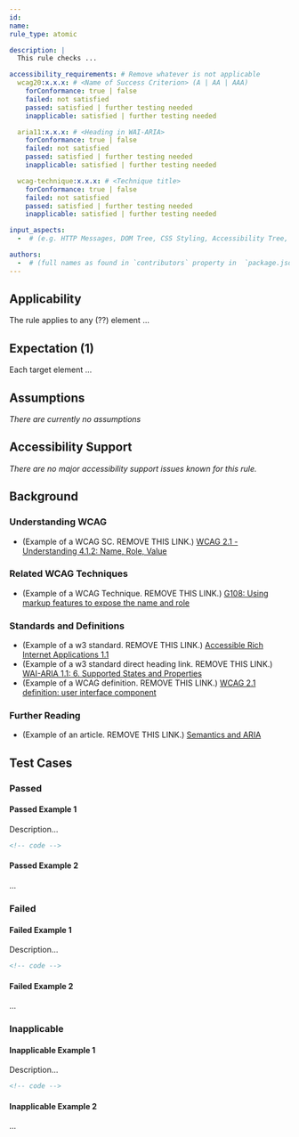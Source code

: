 ```yaml
---
id:
name:
rule_type: atomic

description: |
  This rule checks ...

accessibility_requirements: # Remove whatever is not applicable
  wcag20:x.x.x: # <Name of Success Criterion> (A | AA | AAA)
    forConformance: true | false
    failed: not satisfied
    passed: satisfied | further testing needed
    inapplicable: satisfied | further testing needed

  aria11:x.x.x: # <Heading in WAI-ARIA>
    forConformance: true | false
    failed: not satisfied
    passed: satisfied | further testing needed
    inapplicable: satisfied | further testing needed

  wcag-technique:x.x.x: # <Technique title>
    forConformance: true | false
    failed: not satisfied
    passed: satisfied | further testing needed
    inapplicable: satisfied | further testing needed

input_aspects:
  -  # (e.g. HTTP Messages, DOM Tree, CSS Styling, Accessibility Tree, Language, etc.,)

authors:
  -  # (full names as found in `contributors` property in  `package.json` - if not yet listed, please have authors added to the list)
---
```


## Applicability

The rule applies to any (??) element ...

## Expectation (1)

Each target element ...

## Assumptions

_There are currently no assumptions_

## Accessibility Support

_There are no major accessibility support issues known for this rule._

## Background

### Understanding WCAG 

- (Example of a WCAG SC. REMOVE THIS LINK.) [WCAG 2.1 - Understanding 4.1.2: Name, Role, Value](https://www.w3.org/WAI/WCAG21/Understanding/name-role-value.html)

### Related WCAG Techniques

- (Example of a WCAG Technique. REMOVE THIS LINK.) [G108: Using markup features to expose the name and role](https://www.w3.org/WAI/WCAG21/Techniques/general/G108.html)

### Standards and Definitions

- (Example of a w3 standard. REMOVE THIS LINK.) [Accessible Rich Internet Applications 1.1](https://www.w3.org/TR/wai-aria-1.1/)
- (Example of a w3 standard direct heading link. REMOVE THIS LINK.) [WAI-ARIA 1.1: 6. Supported States and Properties](https://www.w3.org/TR/wai-aria/#states_and_properties)
- (Example of a WCAG definition. REMOVE THIS LINK.) [WCAG 2.1 definition: user interface component](https://www.w3.org/TR/WCAG21/#dfn-user-interface-components)

### Further Reading

- (Example of an article. REMOVE THIS LINK.) [Semantics and ARIA](https://developers.google.com/web/fundamentals/accessibility/semantics-aria/)

## Test Cases

### Passed

#### Passed Example 1

Description...

```html
<!-- code -->
```

#### Passed Example 2

...

### Failed

#### Failed Example 1

Description...

```html
<!-- code -->
```

#### Failed Example 2

...

### Inapplicable

#### Inapplicable Example 1

Description...

```html
<!-- code -->
```

#### Inapplicable Example 2

...
